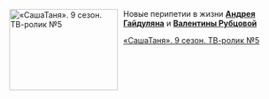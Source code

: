 <!--2025-05-23 08:00:41-->
<div class="yb">
  <div class="rss kino_kino"><a href="https://www.kino-teatr.ru/video/49746/" title="«СашаТаня». 9 сезон. ТВ-ролик №5"><img src="https://www.kino-teatr.ru/video/6/4/49746/poster.jpg" width="196" height="147" align="left" hspace="5" style="margin: 0px 10px 0px 5px" alt="«СашаТаня». 9 сезон. ТВ-ролик №5"/></a>Новые перипетии в жизни <a href=https://www.kino-teatr.ru/kino/acter/m/ros/41238/bio/ target=_blank><strong>Андрея Гайдуляна</strong></a> и <a href=https://www.kino-teatr.ru/kino/acter/w/ros/38365/bio/ target=_blank><strong>Валентины Рубцовой</strong></a> <p class="titl"><a href="https://www.kino-teatr.ru/video/49746/">«СашаТаня». 9 сезон. ТВ-ролик №5</a></p></div>
</div>
